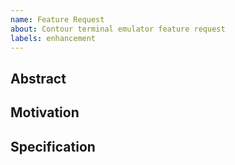 ```yaml
---
name: Feature Request
about: Contour terminal emulator feature request
labels: enhancement
---
```


<!--## Prerequisites

- Many many thanks for taking part in this community, we really appreciate that.
- Please make sure this feature you would like to have isn't already listed in any of the tickets here.

-->

## Abstract

<!--
Please describe by example what problem you see in the current Contour terminal emulator and give a
reason why it needs a change.
-->

## Motivation

<!--
In this section you describe how you propose to address the problem you described earlier.
-->

## Specification

<!--
Optional, in case of a technical request, please provide a link to or write up some minimal
specification that describes this feature and its semantics the best.

This specification should be detailed enough to allow any developer to implement the functionality.
-->
